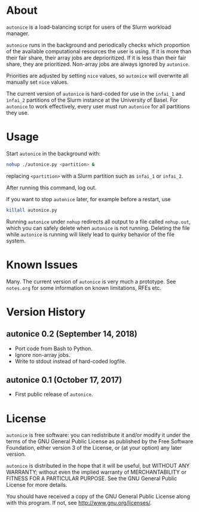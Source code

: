 # About

`autonice` is a load-balancing script for users of the Slurm workload
manager.

`autonice` runs in the background and periodically checks which
proportion of the available computational resources the user is using.
If it is more than their fair share, their array jobs are deprioritized.
If it is less than their fair share, they are prioritized. Non-array
jobs are always ignored by `autonice`.

Priorities are adjusted by setting `nice` values, so `autonice` will
overwrite all manually set `nice` values.

The current version of `autonice` is hard-coded for use in the `infai_1`
and `infai_2` partitions of the Slurm instance at the University of
Basel. For `autonice` to work effectively, every user must run
`autonice` for all partitions they use.

# Usage

Start `autonice` in the background with:

```bash
nohup ./autonice.py <partition> &
```
replacing ```<partition>``` with a Slurm partition such as `infai_1`
or `infai_2`.

After running this command, log out.

If you want to stop `autonice` later, for example before a restart,
use

```bash
killall autonice.py
```

Running `autonice` under `nohup` redirects all output to a file called
`nohup.out`, which you can safely delete when `autonice` is not
running. Deleting the file while `autonice` is running will likely lead
to quirky behavior of the file system.

# Known Issues

Many. The current version of `autonice` is very much a prototype.
See `notes.org` for some information on known limitations, RFEs etc.

# Version History

## autonice 0.2 (September 14, 2018)
- Port code from Bash to Python.
- Ignore non-array jobs.
- Write to stdout instead of hard-coded logfile.

## autonice 0.1 (October 17, 2017)
- First public release of `autonice`.

# License

`autonice` is free software: you can redistribute it and/or modify it
under the terms of the GNU General Public License as published by the
Free Software Foundation, either version 3 of the License, or (at your
option) any later version.

`autonice` is distributed in the hope that it will be useful, but
WITHOUT ANY WARRANTY; without even the implied warranty of
MERCHANTABILITY or FITNESS FOR A PARTICULAR PURPOSE. See the GNU
General Public License for more details.

You should have received a copy of the GNU General Public License
along with this program. If not, see <http://www.gnu.org/licenses/>.
